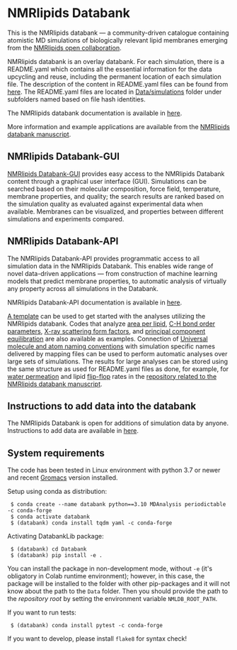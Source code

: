 # NMRlipids Databank 
This is the NMRlipids databank &mdash; a community-driven catalogue containing atomistic MD simulations of biologically relevant lipid membranes emerging from the [NMRlipids open collaboration](http://nmrlipids.blogspot.com/2021/03/second-online-meeting-on-nmrlipids.html). 

NMRlipids databank is an overlay databank. For each simulation, there is a README.yaml which contains all the essential information for the data upcycling and reuse, including the permanent location of each simulation file. The description of the content in README.yaml files can be found from [here](https://nmrlipids.github.io/READMEcontent.html). The README.yaml files are located in [Data/simulations](https://github.com/NMRLipids/Databank/tree/main/Data/Simulations) folder under subfolders named based on file hash identities. 

The NMRlipids databank documentation is available in [here](https://nmrlipids.github.io/index.html). 

More information and example applications are available from the [NMRlipids databank manuscript](https://doi.org/10.26434/chemrxiv-2023-jrpwm).

## NMRlipids Databank-GUI
[NMRlipids Databank-GUI](https://databank.nmrlipids.fi/) provides easy access to the NMRlipids Databank content
through a graphical user interface (GUI). Simulations can be searched based on their molecular composition, force field,
temperature, membrane properties, and quality; the search results are ranked based on the simulation quality as evaluated
against experimental data when available. Membranes can be visualized, and properties between different simulations and
experiments compared.

## NMRlipids Databank-API
The NMRlipids Databank-API provides programmatic access to all simulation data in the NMRlipids Databank. This enables wide range of novel data-driven applications &mdash; from construction of machine learning models that predict membrane properties, to automatic analysis of virtually any property across all simulations in the Databank. 

NMRlipids Databank-API documentation is available in [here](https://nmrlipids.github.io/databankLibrary.html).

[A template](https://github.com/NMRLipids/databank-template/blob/main/scripts/template.ipynb) can be used to get started with the analyses utilizing the NMRlipids databank. Codes that analyze [area per lipid](https://github.com/NMRLipids/Databank/blob/main/Scripts/AnalyzeDatabank/calcAPL.py), [C-H bond order parameters](https://github.com/NMRLipids/Databank/blob/main/Scripts/AnalyzeDatabank/calcOrderParameters.py), [X-ray scattering form factors](https://github.com/NMRLipids/Databank/blob/main/Scripts/AnalyzeDatabank/calc_FormFactors.py), and [principal component equilibration](https://github.com/NMRLipids/Databank/blob/main/Scripts/AnalyzeDatabank/NMRPCA_timerelax.py) are also available as examples. Connection of [Universal molecule and atom naming conventions](https://nmrlipids.github.io/moleculesAndMapping.html) with simulation specific names delivered by mapping files can be used to perform automatic analyses over large sets of simulations. The results for large analyses can be stored using the same structure as used for README.yaml files as done, for example, for [water permeation](https://github.com/NMRLipids/DataBankManuscript/tree/main/Data/MD-PERMEATION) and lipid [flip-flop](https://github.com/NMRLipids/DataBankManuscript/tree/main/Data/Flipflops) rates in the [repository related to the NMRlipids databank manuscript](https://github.com/NMRLipids/DataBankManuscript).

## Instructions to add data into the databank

The NMRlipids Databank is open for additions of simulation data by anyone. Instructions to add data are available in [here](https://nmrlipids.github.io/addingData.html).

## System requirements

The code has been tested in Linux environment with python 3.7 or newer and recent [Gromacs](https://manual.gromacs.org/current/install-guide/index.html) version installed.

Setup using conda as distribution:

```
 $ conda create --name databank python==3.10 MDAnalysis periodictable -c conda-forge
 $ conda activate databank
 $ (databank) conda install tqdm yaml -c conda-forge
```

Activating DatabankLib package:

```
 $ (databank) cd Databank
 $ (databank) pip install -e .
```

You can install the package in non-development mode, without `-e` (it's obligatory in Colab runtime environment); however, in this case, the package will be installed to the folder with other pip-packages and it will not know about the path to the `Data` folder. Then you should provide the path to the *repository root* by setting the environment variable `NMLDB_ROOT_PATH`.

If you want to run tests:
```
 $ (databank) conda install pytest -c conda-forge
```

If you want to develop, please install `flake8` for syntax check!
